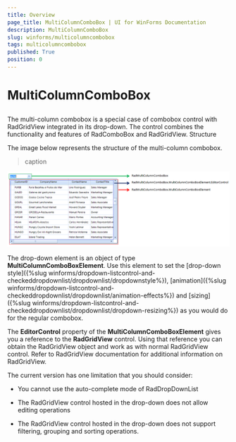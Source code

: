 ```yaml
---
title: Overview
page_title: MultiColumnComboBox | UI for WinForms Documentation
description: MultiColumnComboBox
slug: winforms/multicolumncombobox
tags: multicolumncombobox
published: True
position: 0
---
```


# MultiColumnComboBox



## 

The multi-column combobox is a special case of combobox control with RadGridView integrated in its drop-down. The control combines the functionality and features of RadComboBox and RadGridView. Structure

The image below represents the structure of the multi-column combobox.
>caption 

![multicolumncombobox-overview 001](images/multicolumncombobox-overview001.png)



The drop-down element is an object of type __MultiColumnComboBoxElement__. Use this element to set the [drop-down style]({%slug winforms/dropdown-listcontrol-and-checkeddropdownlist/dropdownlist/dropdownstyle%}), [animation]({%slug winforms/dropdown-listcontrol-and-checkeddropdownlist/dropdownlist/animation-effects%}) and [sizing]({%slug winforms/dropdown-listcontrol-and-checkeddropdownlist/dropdownlist/dropdown-resizing%}) as you would do for the regular combobox.  

The __EditorControl__ property of the __MultiColumnComboBoxElement__ gives you a reference to the __RadGridView__ control. Using that reference you can obtain the RadGridView object and work as with normal RadGridView control. Refer to RadGridView documentation for additional information on RadGridView.

The current version has one limitation that you should consider:

* You cannot use the auto-complete mode of RadDropDownList

* The RadGridView control hosted in the drop-down does not allow editing operations

* The RadGridView control hosted in the drop-down does not support filtering, grouping and sorting operations.
